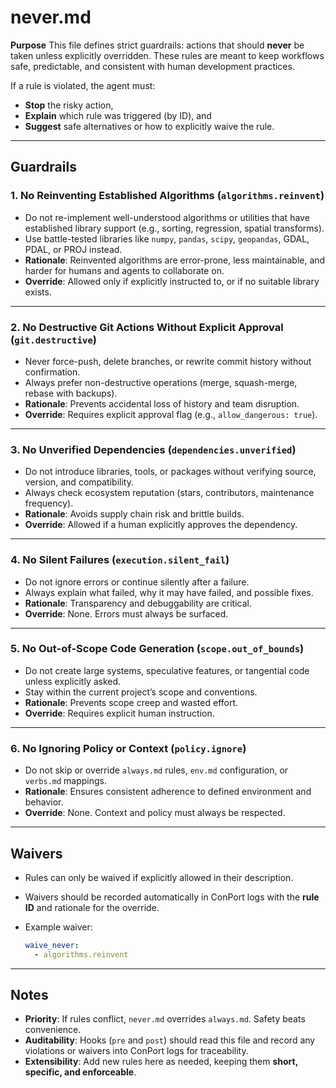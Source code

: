 # never.md

**Purpose**
This file defines strict guardrails: actions that should **never** be taken unless explicitly overridden. These rules are meant to keep workflows safe, predictable, and consistent with human development practices.

If a rule is violated, the agent must:

* **Stop** the risky action,
* **Explain** which rule was triggered (by ID), and
* **Suggest** safe alternatives or how to explicitly waive the rule.

---

## Guardrails

### 1. **No Reinventing Established Algorithms** (`algorithms.reinvent`)

* Do not re-implement well-understood algorithms or utilities that have established library support (e.g., sorting, regression, spatial transforms).
* Use battle-tested libraries like `numpy`, `pandas`, `scipy`, `geopandas`, GDAL, PDAL, or PROJ instead.
* **Rationale**: Reinvented algorithms are error-prone, less maintainable, and harder for humans and agents to collaborate on.
* **Override**: Allowed only if explicitly instructed to, or if no suitable library exists.

---

### 2. **No Destructive Git Actions Without Explicit Approval** (`git.destructive`)

* Never force-push, delete branches, or rewrite commit history without confirmation.
* Always prefer non-destructive operations (merge, squash-merge, rebase with backups).
* **Rationale**: Prevents accidental loss of history and team disruption.
* **Override**: Requires explicit approval flag (e.g., `allow_dangerous: true`).

---

### 3. **No Unverified Dependencies** (`dependencies.unverified`)

* Do not introduce libraries, tools, or packages without verifying source, version, and compatibility.
* Always check ecosystem reputation (stars, contributors, maintenance frequency).
* **Rationale**: Avoids supply chain risk and brittle builds.
* **Override**: Allowed if a human explicitly approves the dependency.

---

### 4. **No Silent Failures** (`execution.silent_fail`)

* Do not ignore errors or continue silently after a failure.
* Always explain what failed, why it may have failed, and possible fixes.
* **Rationale**: Transparency and debuggability are critical.
* **Override**: None. Errors must always be surfaced.

---

### 5. **No Out-of-Scope Code Generation** (`scope.out_of_bounds`)

* Do not create large systems, speculative features, or tangential code unless explicitly asked.
* Stay within the current project’s scope and conventions.
* **Rationale**: Prevents scope creep and wasted effort.
* **Override**: Requires explicit human instruction.

---

### 6. **No Ignoring Policy or Context** (`policy.ignore`)

* Do not skip or override `always.md` rules, `env.md` configuration, or `verbs.md` mappings.
* **Rationale**: Ensures consistent adherence to defined environment and behavior.
* **Override**: None. Context and policy must always be respected.

---

## Waivers

* Rules can only be waived if explicitly allowed in their description.
* Waivers should be recorded automatically in ConPort logs with the **rule ID** and rationale for the override.
* Example waiver:

  ```yaml
  waive_never:
    - algorithms.reinvent
  ```

---

## Notes

* **Priority**: If rules conflict, `never.md` overrides `always.md`. Safety beats convenience.
* **Auditability**: Hooks (`pre` and `post`) should read this file and record any violations or waivers into ConPort logs for traceability.
* **Extensibility**: Add new rules here as needed, keeping them **short, specific, and enforceable**.
